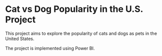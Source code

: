 # Cat vs Dog Popularity in the U.S. Project

This project aims to explore the popularity of cats and dogs as pets in the United States.

The project is implemented using Power BI.
